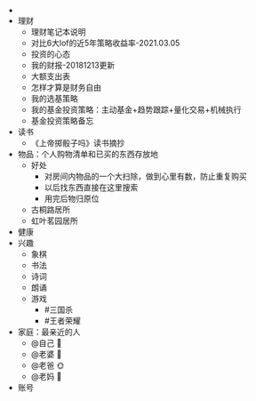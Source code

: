 -
- 理财
	- 理财笔记本说明
	- 对比6大lof的近5年策略收益率-2021.03.05
	- 投资的心态
	- 我的财报-20181213更新
	- 大额支出表
	- 怎样才算是财务自由
	- 我的选基策略
	- 我的基金投资策略：主动基金+趋势跟踪+量化交易+机械执行
	- 基金投资策略备忘
- 读书
	- 《上帝掷骰子吗》读书摘抄
- 物品：个人购物清单和已买的东西存放地
	- 好处
		- 对房间内物品的一个大扫除，做到心里有数，防止重复购买
		- 以后找东西直接在这里搜索
		- 用完后物归原位
	- 古桐路居所
	- 虹叶茗园居所
- 健康
- 兴趣
	- 象棋
	- 书法
	- 诗词
	- 朗诵
	- 游戏
		- #三国杀
		- #王者荣耀
- 家庭：最亲近的人
	- @自己 🐶
	- @老婆 🌹
	- @老爸 🌞
	- @老妈 🌙
- 账号
